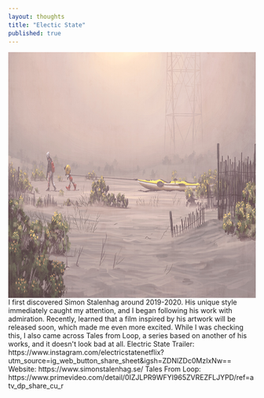 ```yaml
---
layout: thoughts
title: "Electic State"
published: true
---
```


<img src="/images/visual_thoughts/electicstate.jpg" alt="Electic State" style="display: block; margin: 0 auto; height: 500px;"/>
I first discovered Simon Stalenhag around 2019-2020. His unique style immediately caught my attention, and I began following his work with admiration. Recently, learned that a film inspired by his artwork will be released soon, which made me even more excited. While I was checking this, I also came across Tales from Loop, a series based on another of his works, and it doesn't look bad at all.
Electric State Trailer: https://www.instagram.com/electricstatenetflix?utm_source=ig_web_button_share_sheet&igsh=ZDNlZDc0MzIxNw==  
Website: https://www.simonstalenhag.se/
Tales From Loop: https://www.primevideo.com/detail/0IZJLPR9WFYI965ZVREZFLJYPD/ref=atv_dp_share_cu_r 
